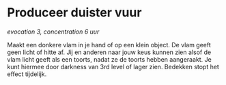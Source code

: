 # Produceer duister vuur

_evocation 3, concentration 6 uur_

Maakt een donkere vlam in je hand of op een klein object.
De vlam geeft geen licht of hitte af.
Jij en anderen naar jouw keus kunnen zien alsof de vlam licht geeft als een toorts, nadat ze de toorts hebben aangeraakt.
Je kunt hiermee door darkness van 3rd level of lager zien.
Bedekken stopt het effect tijdelijk.
